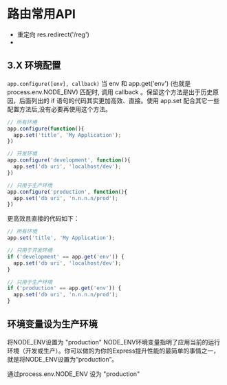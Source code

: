 # 路由常用API

- 重定向 
   res.redirect('/reg')
- 


## 3.X 环境配置
`app.configure([env], callback)`
当 env 和 app.get('env') (也就是 process.env.NODE_ENV) 匹配时, 调用 callback 。保留这个方法是出于历史原因，后面列出的 if 语句的代码其实更加高效、直接。使用 app.set 配合其它一些配置方法后,没有必要再使用这个方法。
```js
// 所有环境
app.configure(function(){
  app.set('title', 'My Application');
})

// 开发环境
app.configure('development', function(){
  app.set('db uri', 'localhost/dev');
})

// 只用于生产环境
app.configure('production', function(){
  app.set('db uri', 'n.n.n.n/prod');
})
```
更高效且直接的代码如下：
```js
// 所有环境
app.set('title', 'My Application');

// 只用于开发环境
if ('development' == app.get('env')) {
  app.set('db uri', 'localhost/dev');
}

// 只用于生产环境
if ('production' == app.get('env')) {
  app.set('db uri', 'n.n.n.n/prod');
}
```


## 环境变量设为生产环境

将NODE_ENV设置为 "production"
NODE_ENV环境变量指明了应用当前的运行环境（开发或生产）。你可以做的为你的Express提升性能的最简单的事情之一，就是将NODE_ENV设置为“production”。

通过process.env.NODE_ENV 设为 "production"